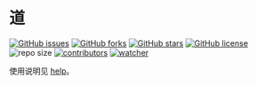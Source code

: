 # 道

[![GitHub issues](https://img.shields.io/github/issues/xinetzone/dao)](https://github.com/xinetzone/dao/issues) [![GitHub forks](https://img.shields.io/github/forks/xinetzone/dao)](https://github.com/xinetzone/dao/network) [![GitHub stars](https://img.shields.io/github/stars/xinetzone/dao)](https://github.com/xinetzone/dao/stargazers) [![GitHub license](https://img.shields.io/github/license/xinetzone/dao)](https://github.com/xinetzone/dao/blob/master/LICENSE)  ![repo size](https://img.shields.io/github/repo-size/xinetzone/dao.svg) [![contributors](https://img.shields.io/github/contributors/xinetzone/dao.svg)](https://github.com/xinetzone/dao/graphs/contributors) [![watcher](https://img.shields.io/github/watchers/xinetzone/dao.svg)](https://github.com/xinetzone/dao/watchers)

使用说明见 [help](help.md)。